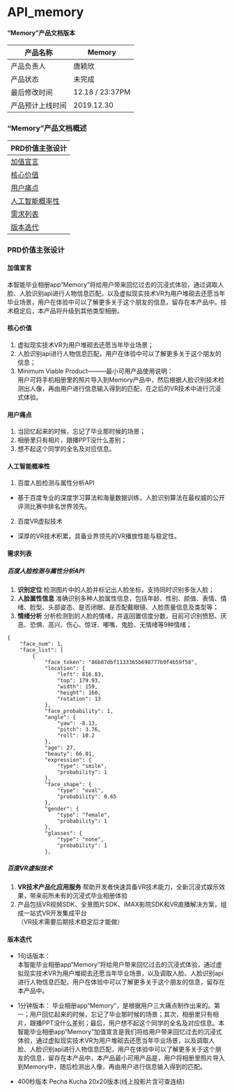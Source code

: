 # API_memory
#### “Memory”产品文档版本

| 产品名称         | Memory          |
| ---------------- | --------------- |
| 产品负责人       | 唐颖欣          |
| 产品状态     | 未完成          |
| 最后修改时间     | 12.18 / 23:37PM |
| 产品预计上线时间 | 2019.12.30      |

### “Memory”产品文档概述

|PRD价值主张设计|
| --- |
|<a href="#1">加值宣言</a>|
|<a href="#2">核心价值</a>|
|<a href="#3">用户痛点</a>|
|<a href="#4">人工智能概率性</a>|
|<a href="#5">需求列表</a>| 
|<a href="#6">版本迭代</a>| 

### PRD价值主张设计

#### <a name="#1">加值宣言</a>
本智能毕业相册app“Memory”将给用户带来回忆过去的沉浸式体验，通过调取人脸、人脸识别api进行人物信息匹配，以及虚拟现实技术VR为用户堆砌去还愿当年毕业场景，用户在体验中可以了解更多关于这个朋友的信息，留存在本产品中。技术稳定后，本产品将升级到其他类型相册。

#### <a name="#2">核心价值</a>

1. 虚拟现实技术VR为用户堆砌去还愿当年毕业场景；
2. 人脸识别api进行人物信息匹配，用户在体验中可以了解更多关于这个朋友的信息；
3. Minimum Viable Product———最小可用产品使用说明：  
用户可将手机相册里的照片导入到Memory产品中，然后根据人脸识别技术检测出人像，再由用户进行信息输入得到的匹配，在之后的VR技术中进行沉浸式体验。
#### <a name="#3">用户痛点</a>

1.  当回忆起来的时候，忘记了毕业那时候的场景；
2.  相册里只有相片，跟播PPT没什么差别；
3.  想不起这个同学的全名及对应信息。

#### <a name="#4">人工智能概率性</a>

1. 百度人脸检测与属性分析API
- 基于百度专业的深度学习算法和海量数据训练，人脸识别算法在最权威的公开评测比赛中排名世界领先。
2. 百度VR虚拟技术
- 深厚的VR技术积累，具备业界领先的VR播放性能与稳定性。

#### <a name="#5">需求列表</a>
##### 百度人脸检测与属性分析API
1.  **识别定位** 检测图片中的人脸并标记出人脸坐标，支持同时识别多张人脸；
2.  **人脸属性信息** 准确识别多种人脸属性信息，包括年龄、性别、颜值、表情、情绪、脸型、头部姿态、是否闭眼、是否配戴眼镜、人脸质量信息及类型等；
3.  **情绪分析** 分析检测到的人脸的情绪，并返回置信度分数，目前可识别愤怒、厌恶、恐惧、高兴、伤心、惊讶、嘟嘴、鬼脸、无情绪等9种情绪；

```
{
	"face_num": 1,
	"face_list": [
		{
			"face_token": "86b87dbf1133365b698777b9f4b59f58",
			"location": {
				"left": 816.83,
				"top": 179.93,
				"width": 159,
				"height": 160,
				"rotation": 13
			},
			"face_probability": 1,
			"angle": {
				"yaw": -8.13,
				"pitch": 3.76,
				"roll": 10.2
			},
			"age": 27,
			"beauty": 66.01,
			"expression": {
				"type": "smile",
				"probability": 1
			},
			"face_shape": {
				"type": "oval",
				"probability": 0.65
			},
			"gender": {
				"type": "female",
				"probability": 1
			},
			"glasses": {
				"type": "none",
				"probability": 1
			},
```

##### 百度VR虚拟技术
1. **VR技术产品化应用服务** 帮助开发者快速具备VR技术能力，全新沉浸式娱乐效果，带来前所未有的沉浸式毕业相册体验  
2. 产品包括VR视频SDK、全景图片SDK、iMAX影院SDK和VR直播解决方案，组成一站式VR开发集成平台  
（VR技术需要后期技术稳定后才能做）  

#### <a name="#6">版本迭代</a> 
- 1句话版本：  
本智能毕业相册app“Memory”将给用户带来回忆过去的沉浸式体验，通过虚拟现实技术VR为用户堆砌去还愿当年毕业场景，以及调取人脸、人脸识别api进行人物信息匹配，用户在体验中可以了解更多关于这个朋友的信息，留存在本产品中。

- 1分钟版本：
毕业相册app“Memory”，是根据用户三大痛点制作出来的。第一；用户回忆起来的时候，忘记了毕业那时候的场景；其次，相册里只有相片，跟播PPT没什么差别；最后，用户想不起这个同学的全名及对应信息。本智能毕业相册app“Memory”加值宣言是我们将给用户带来回忆过去的沉浸式体验，通过虚拟现实技术VR为用户堆砌去还愿当年毕业场景，以及调取人脸、人脸识别api进行人物信息匹配，用户在体验中可以了解更多关于这个朋友的信息，留存在本产品中，本产品最小可用产品是，用户将相册里照片导入到Memory中，随后检测出人像，再由用户进行信息输入得到的匹配。  

- 400秒版本 Pecha Kucha 20x20版本(线上投影片含可查连结)

